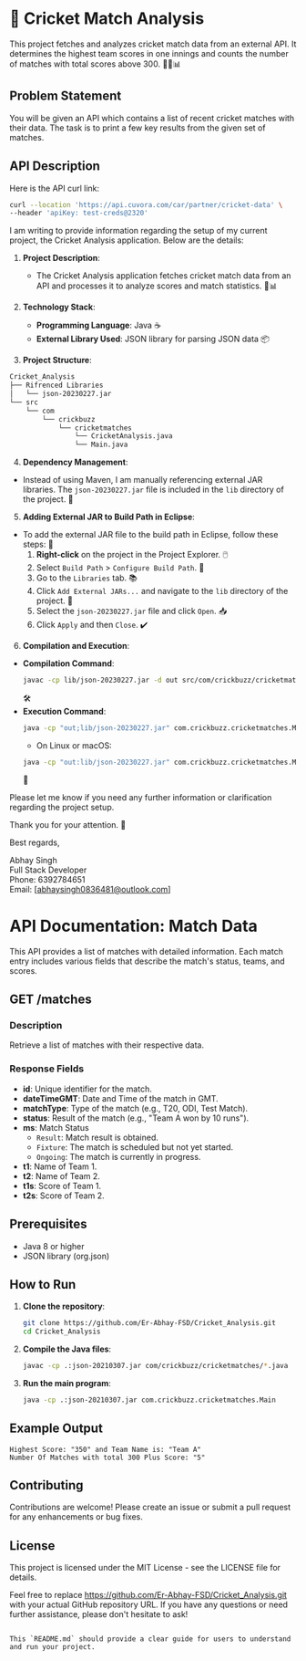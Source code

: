 # 🏏 Cricket Match Analysis

This project fetches and analyzes cricket match data from an external API. It determines the highest team scores in one innings and counts the number of matches with total scores above 300. 🚀🌐📊

## Problem Statement

You will be given an API which contains a list of recent cricket matches with their data. The task is to print a few key results from the given set of matches.

## API Description

Here is the API curl link:

```bash
curl --location 'https://api.cuvora.com/car/partner/cricket-data' \
--header 'apiKey: test-creds@2320'
```
I am writing to provide information regarding the setup of my current project, the Cricket Analysis application. Below are the details:

1. **Project Description**:
   - The Cricket Analysis application fetches cricket match data from an API and processes it to analyze scores and match statistics. 🏏📊

2. **Technology Stack**:
   - **Programming Language**: Java ☕
   - **External Library Used**: JSON library for parsing JSON data 📦

3. **Project Structure**:
```bash
Cricket_Analysis
├── Rifrenced Libraries
│   └── json-20230227.jar
└── src
    └── com
        └── crickbuzz
            └── cricketmatches
                └── CricketAnalysis.java
                └── Main.java

```

4. **Dependency Management**:
- Instead of using Maven, I am manually referencing external JAR libraries. The `json-20230227.jar` file is included in the `lib` directory of the project. 📂

5. **Adding External JAR to Build Path in Eclipse**:
- To add the external JAR file to the build path in Eclipse, follow these steps: 🚀
  1. **Right-click** on the project in the Project Explorer. 🖱️
  2. Select `Build Path` > `Configure Build Path`. 🔧
  3. Go to the `Libraries` tab. 📚
  4. Click `Add External JARs...` and navigate to the `lib` directory of the project. 📁
  5. Select the `json-20230227.jar` file and click `Open`. 📥
  6. Click `Apply` and then `Close`. ✔️

6. **Compilation and Execution**:
- **Compilation Command**: 
  ```sh
  javac -cp lib/json-20230227.jar -d out src/com/crickbuzz/cricketmatches/*.java
  ```
  🛠️
- **Execution Command**:
  ```sh
  java -cp "out;lib/json-20230227.jar" com.crickbuzz.cricketmatches.Main
  ```
  - On Linux or macOS:
  ```sh
  java -cp "out:lib/json-20230227.jar" com.crickbuzz.cricketmatches.Main
  ```
  🎯

Please let me know if you need any further information or clarification regarding the project setup.

Thank you for your attention. 🙏

Best regards,

Abhay Singh  
Full Stack Developer  
Phone: 6392784651  
Email: [abhaysingh0836481@outlook.com]

# API Documentation: Match Data

This API provides a list of matches with detailed information. Each match entry includes various fields that describe the match's status, teams, and scores.

## GET /matches

### Description

Retrieve a list of matches with their respective data.

### Response Fields

- **id**: Unique identifier for the match.
- **dateTimeGMT**: Date and Time of the match in GMT.
- **matchType**: Type of the match (e.g., T20, ODI, Test Match).
- **status**: Result of the match (e.g., "Team A won by 10 runs").
- **ms**: Match Status
  - `Result`: Match result is obtained.
  - `Fixture`: The match is scheduled but not yet started.
  - `Ongoing`: The match is currently in progress.
- **t1**: Name of Team 1.
- **t2**: Name of Team 2.
- **t1s**: Score of Team 1.
- **t2s**: Score of Team 2.

## Prerequisites

- Java 8 or higher
- JSON library (org.json)

## How to Run

1. **Clone the repository**:

    ```bash
    git clone https://github.com/Er-Abhay-FSD/Cricket_Analysis.git
    cd Cricket_Analysis
    ```

2. **Compile the Java files**:

    ```bash
    javac -cp .:json-20210307.jar com/crickbuzz/cricketmatches/*.java
    ```

3. **Run the main program**:

    ```bash
    java -cp .:json-20210307.jar com.crickbuzz.cricketmatches.Main
    ```


## Example Output

```plaintext
Highest Score: "350" and Team Name is: "Team A"
Number Of Matches with total 300 Plus Score: "5"
```
## Contributing
Contributions are welcome! Please create an issue or submit a pull request for any enhancements or bug fixes.

## License
This project is licensed under the MIT License - see the LICENSE file for details.

Feel free to replace https://github.com/Er-Abhay-FSD/Cricket_Analysis.git with your actual GitHub repository URL. If you have any questions or need further assistance, please don't hesitate to ask!

```plaintext

This `README.md` should provide a clear guide for users to understand and run your project.

```
